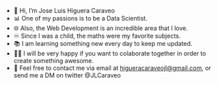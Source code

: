 - 👋 Hi, I’m Jose Luis Higuera Caraveo
- :bar_chart: One of my passions is to be a Data Scientist.
- :globe_with_meridians: Also, the Web Development is an incredible area that I love.
- :infinity: Since I was a child, the maths were my favorite subjects.
- :books: I am learning something new every day to keep me updated.
- :technologist: I will be very happy if you want to colaborate together in order to create something awesome.
- :email: Feel free to contact me via email at higueracaraveojl@gmail.com, or send me a DM on twitter @JLCaraveo

<!---
JLCaraveo/JLCaraveo is a ✨ special ✨ repository because its `README.md` (this file) appears on your GitHub profile.
You can click the Preview link to take a look at your changes.
--->
